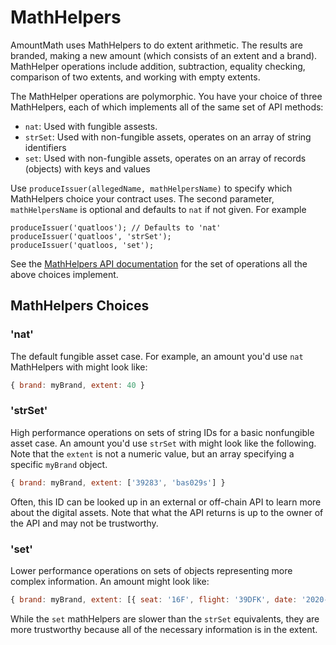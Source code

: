 # MathHelpers
AmountMath uses MathHelpers to do extent arithmetic. The results are branded, making
a new amount (which consists of an extent and a brand). MathHelper operations include addition,
subtraction, equality checking, comparison of two extents, and working with empty extents.

The MathHelper operations are polymorphic. You have your choice of three MathHelpers, each of which 
implements all of the same set of API methods:
- `nat`: Used with fungible assests.
- `strSet`: Used with non-fungible assets, operates on an array of string identifiers
- `set`: Used with non-fungible assets, operates on an array of records (objects) with keys and values

Use `produceIssuer(allegedName, mathHelpersName)` to specify which MathHelpers choice your contract uses. The second
parameter, `mathHelpersName` is optional and defaults to `nat` if not given. For example
```
produceIssuer('quatloos'); // Defaults to 'nat'
produceIssuer('quatloos', 'strSet');
produceIssuer('quatloos, 'set');
```
See the [MathHelpers API documentation](https://agoric.com/documentation/ertp/api/math-helpers.html) for the set of operations all the above choices implement.

## MathHelpers Choices

### 'nat'
The default fungible asset case. For example, an amount you'd use `nat` MathHelpers with might look like:

```js
{ brand: myBrand, extent: 40 }
```

### 'strSet'
High performance operations on sets of string IDs for a basic nonfungible asset
case. An amount you'd use `strSet` with might look like the following. Note that
the `extent` is not a numeric value, but an array specifying a specific `myBrand` object.

```js
{ brand: myBrand, extent: ['39283', 'bas029s'] }
```

Often, this ID can be looked up in an external or off-chain API to
learn more about the digital assets. Note that what the API returns is
up to the owner of the API and may not be trustworthy.

### 'set'
Lower performance operations on sets of objects representing more complex
information. An amount might look like:

```js
{ brand: myBrand, extent: [{ seat: '16F', flight: '39DFK', date: '2020-06-08'}] }
```

While the `set` mathHelpers are slower than the `strSet` equivalents, they are
more trustworthy because all of the necessary information is in the extent.
